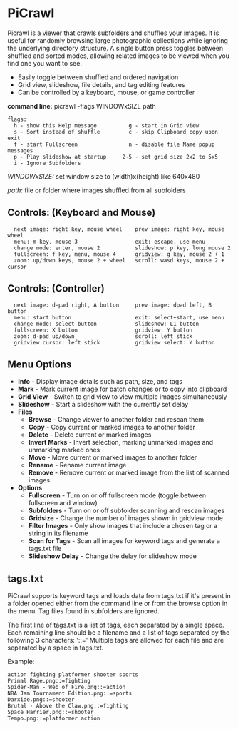 # PiCrawl

Picrawl is a viewer that crawls subfolders and shuffles your images. It is
useful for randomly browsing large photographic collections while ignoring
the underlying directory structure. A single button press toggles between
shuffled and sorted modes, allowing related images to be viewed when you
find one you want to see.

- Easily toggle between shuffled and ordered navigation
- Grid view, slideshow, file details, and tag editing features
- Can be controlled by a keyboard, mouse, or game controller

__command line:__  picrawl -flags WINDOWxSIZE path

```
flags:
  h - show this Help message          g - start in Grid view
  s - Sort instead of shuffle         c - skip Clipboard copy upon exit
  f - start Fullscreen                n - disable file Name popup messages
  p - Play slideshow at startup     2-5 - set grid size 2x2 to 5x5
  i - Ignore Subfolders
```

_WINDOWxSIZE:_ set window size to (width)x(height) like 640x480

_path:_ file or folder where images shuffled from all subfolders

## Controls: (Keyboard and Mouse)

```
  next image: right key, mouse wheel    prev image: right key, mouse wheel
  menu: m key, mouse 3                  exit: escape, use menu
  change mode: enter, mouse 2           slideshow: p key, long mouse 2
  fullscreen: f key, menu, mouse 4      gridview: g key, mouse 2 + 1
  zoom: up/down keys, mouse 2 + wheel   scroll: wasd keys, mouse 2 + cursor
```

## Controls: (Controller)

```
  next image: d-pad right, A button     prev image: dpad left, B button
  menu: start button                    exit: select+start, use menu
  change mode: select button            slideshow: L1 button
  fullscreen: X button                  gridview: Y button
  zoom: d-pad up/down                   scroll: left stick
  gridview cursor: left stick           gridview select: Y button
```

## Menu Options

- **Info** - Display image details such as path, size, and tags
- **Mark** - Mark current image for batch changes or to copy into clipboard
- **Grid View** - Switch to grid view to view multiple images simultaneously
- **Slideshow** - Start a slideshow with the currently set delay
- **Files**
  - **Browse** - Change viewer to another folder and rescan them
  - **Copy** - Copy current or marked images to another folder
  - **Delete** - Delete current or marked images
  - **Invert Marks** - Invert selection, marking unmarked images and unmarking marked ones
  - **Move** - Move current or marked images to another folder
  - **Rename** - Rename current image
  - **Remove** - Remove current or marked image from the list of scanned images
- **Options**
  - **Fullscreen** - Turn on or off fullscreen mode (toggle between fullscreen and window)
  - **Subfolders** - Turn on or off subfolder scanning and rescan images
  - **Gridsize** - Change the number of images shown in gridview mode
  - **Filter Images** - Only show images that include a chosen tag or a string in its filename
  - **Scan for Tags** - Scan all images for keyword tags and generate a tags.txt file
  - **Slideshow Delay** - Change the delay for slideshow mode

## tags.txt
PiCrawl supports keyword tags and loads data from tags.txt if it's present in a folder
opened either from the command line or from the browse option in the menu. Tag files found in subfolders are ignored.

The first line of tags.txt is a list of tags, each separated by a single space. Each remaining line should be a filename and a list of tags separated by the following 3 characters: '::=' Multiple tags are allowed for each file and are separated by a space in tags.txt.

Example:

```
action fighting platformer shooter sports
Primal Rage.png::=fighting
Spider-Man - Web of Fire.png::=action
NBA Jam Tournament Edition.png::=sports
Darxide.png::=shooter
Brutal - Above the Claw.png::=fighting
Space Harrier.png::=shooter
Tempo.png::=platformer action
```